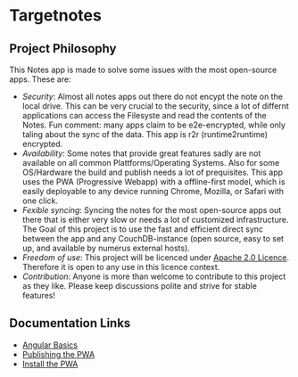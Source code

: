 # Targetnotes

## Project Philosophy

This Notes app is made to solve some issues with the most open-source apps. These are:
 - _Security_: Almost all notes apps out there do not encypt the note on the local drive. This can be very crucial to the security, since a lot of differnt applications can access the Filesyste and read the contents of the Notes. Fun comment: many apps claim to be e2e-encrypted, while only taling about the sync of the data. This app is r2r (runtime2runtime) encrypted.
 - _Availability_: Some notes that provide great features sadly are not available on all common Plattforms/Operating Systems. Also for some OS/Hardware the build and publish needs a lot of prequisites. This app uses the PWA (Progressive Webapp) with a offline-first model, which is easily deployable to any device running Chrome, Mozilla, or Safari with one click.
 - _Fexible syncing_: Syncing the notes for the most open-source apps out there that is either very slow or needs a lot of customized infrastructure. The Goal of this project is to use the fast and efficient direct sync between the app and any CouchDB-instance (open source, easy to set up, and available by numerus external hosts).
 - _Freedom of use_: This project will be licenced under [Apache 2.0 Licence](LICENCE.md). Therefore it is open to any use in this licence context.
 - _Contribution_: Anyone is more than welcome to contribute to this project as they like. Please keep discussions polite and strive for stable features!

## Documentation Links

 - [Angular Basics](docs/angular.md)
 - [Publishing the PWA](docs/publish-pwa.md)
 - [Install the PWA](docs/install-pwa.md)